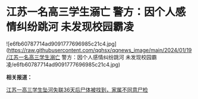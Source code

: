 # 江苏一名高三学生溺亡 警方：因个人感情纠纷跳河 未发现校园霸凌

![e6fb60787714ad9091777696985c21c4.jpg](https://raw.githubusercontent.com/qqhsx/qqnews_image/main/2024/01/19/江苏一名高三学生溺亡 警方：因个人感情纠纷跳河 未发现校园霸凌/e6fb60787714ad9091777696985c21c4.jpg)

**相关报道：**

[江苏一高三学生坠河失联36天后尸体被找到，家属不同意尸检](https://news.qq.com/rain/a/20240114A04XPD00)

